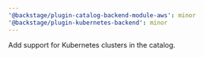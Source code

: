```yaml
---
'@backstage/plugin-catalog-backend-module-aws': minor
'@backstage/plugin-kubernetes-backend': minor
---
```


Add support for Kubernetes clusters in the catalog.
